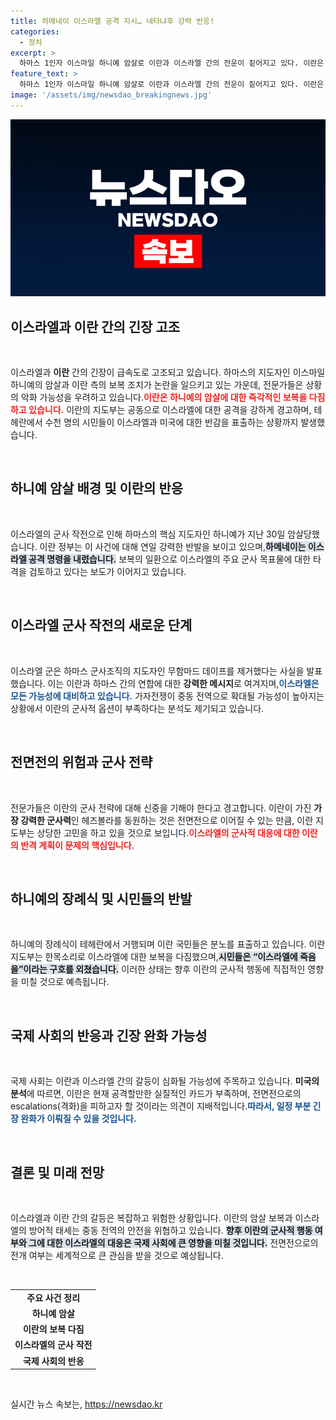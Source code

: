 ```yaml
---
title: 하메네이 이스라엘 공격 지시… 네타냐후 강력 반응!
categories:
  - 정치
excerpt: >
  하마스 1인자 이스마일 하니예 암살로 이란과 이스라엘 간의 전운이 짙어지고 있다. 이란은 보복을 다짐하며 군사 작전을 검토 중이나 즉각적인 공격 옵션은 제한적이다. 중동 긴장감이 고조되는 가운데, 양국의 긴박한 상황이 주목받고 있다.
feature_text: >
  하마스 1인자 이스마일 하니예 암살로 이란과 이스라엘 간의 전운이 짙어지고 있다. 이란은 보복을 다짐하며 군사 작전을 검토 중이나 즉각적인 공격 옵션은 제한적이다. 중동 긴장감이 고조되는 가운데, 양국의 긴박한 상황이 주목받고 있다.
image: '/assets/img/newsdao_breakingnews.jpg'
---
```


<p><img src="/assets/img/newsdao_breakingnews.jpg" alt="ranknews 속보" /></p>

<h2 data-ke-size="size26">이스라엘과 이란 간의 긴장 고조</h2>

<p data-ke-size="size16">&nbsp;</p>

<p>이스라엘과 <b>이란</b> 간의 긴장이 급속도로 고조되고 있습니다. 하마스의 지도자인 이스마일 하니예의 암살과 이란 측의 보복 조치가 논란을 일으키고 있는 가운데, 전문가들은 상황의 악화 가능성을 우려하고 있습니다.<b><span style="color: #ee2323;">이란은 하니예의 암살에 대한 즉각적인 보복을 다짐하고 있습니다.</span></b> 이란의 지도부는 공동으로 이스라엘에 대한 공격을 강하게 경고하며, 테헤란에서 수천 명의 시민들이 이스라엘과 미국에 대한 반감을 표출하는 상황까지 발생했습니다. </p>

<p data-ke-size="size16">&nbsp;</p>

<h2 data-ke-size="size26">하니예 암살 배경 및 이란의 반응</h2>

<p data-ke-size="size16">&nbsp;</p>

<p>이스라엘의 군사 작전으로 인해 하마스의 핵심 지도자인 하니예가 지난 30일 암살당했습니다. 이란 정부는 이 사건에 대해 연일 강력한 반발을 보이고 있으며,<b><span style="background-color: #21538527;">하메네이는 이스라엘 공격 명령을 내렸습니다.</span></b> 보복의 일환으로 이스라엘의 주요 군사 목표물에 대한 타격을 검토하고 있다는 보도가 이어지고 있습니다. </p>

<p data-ke-size="size16">&nbsp;</p>

<h2 data-ke-size="size26">이스라엘 군사 작전의 새로운 단계</h2>

<p data-ke-size="size16">&nbsp;</p>

<p>이스라엘 군은 하마스 군사조직의 지도자인 무함마드 데이프를 제거했다는 사실을 발표했습니다. 이는 이란과 하마스 간의 연합에 대한 <b>강력한 메시지</b>로 여겨지며,<b><span style="color: #1a5490;">이스라엘은 모든 가능성에 대비하고 있습니다.</span></b> 가자전쟁이 중동 전역으로 확대될 가능성이 높아지는 상황에서 이란의 군사적 옵션이 부족하다는 분석도 제기되고 있습니다.</p>

<p data-ke-size="size16">&nbsp;</p>

<h2 data-ke-size="size26">전면전의 위험과 군사 전략</h2>

<p data-ke-size="size16">&nbsp;</p>

<p>전문가들은 이란의 군사 전략에 대해 신중을 기해야 한다고 경고합니다. 이란이 가진 <b>가장 강력한 군사력</b>인 헤즈볼라를 동원하는 것은 전면전으로 이어질 수 있는 만큼, 이란 지도부는 상당한 고민을 하고 있을 것으로 보입니다.<b><span style="color: #ee2323;">이스라엘의 군사적 대응에 대한 이란의 반격 계획이 문제의 핵심입니다.</span></b> </p>

<p data-ke-size="size16">&nbsp;</p>

<h2 data-ke-size="size26">하니예의 장례식 및 시민들의 반발</h2>

<p data-ke-size="size16">&nbsp;</p>

<p>하니예의 장례식이 테헤란에서 거행되며 이란 국민들은 분노를 표출하고 있습니다. 이란 지도부는 한목소리로 이스라엘에 대한 보복을 다짐했으며,<b><span style="background-color: #21538527;">시민들은 “이스라엘에 죽음을”이라는 구호를 외쳤습니다.</span></b> 이러한 상태는 향후 이란의 군사적 행동에 직접적인 영향을 미칠 것으로 예측됩니다.</p>

<p data-ke-size="size16">&nbsp;</p>

<h2 data-ke-size="size26">국제 사회의 반응과 긴장 완화 가능성</h2>

<p data-ke-size="size16">&nbsp;</p>

<p>국제 사회는 이란과 이스라엘 간의 갈등이 심화될 가능성에 주목하고 있습니다. <b>미국의 분석</b>에 따르면, 이란은 현재 공격할만한 실질적인 카드가 부족하며, 전면전으로의 escalations(격화)을 피하고자 할 것이라는 의견이 지배적입니다.<b><span style="color: #1a5490;">따라서, 일정 부분 긴장 완화가 이뤄질 수 있을 것입니다.</span></b></p>

<p data-ke-size="size16">&nbsp;</p>

<h2 data-ke-size="size26">결론 및 미래 전망</h2>

<p data-ke-size="size16">&nbsp;</p>

<p>이스라엘과 이란 간의 갈등은 복잡하고 위험한 상황입니다. 이란의 암살 보복과 이스라엘의 방어적 태세는 중동 전역의 안전을 위협하고 있습니다. <b><span style="background-color: #21538527;">향후 이란의 군사적 행동 여부와 그에 대한 이스라엘의 대응은 국제 사회에 큰 영향을 미칠 것입니다.</span></b> 전면전으로의 전개 여부는 세계적으로 큰 관심을 받을 것으로 예상됩니다. </p>

<p data-ke-size="size16">&nbsp;</p> 

<table>
<tr>
<td style="text-align: center; height: 17px;"><b>주요 사건 정리</b></td>
</tr>
<tr>
<td style="text-align: center; height: 17px;"><b>하니예 암살</b></td>
</tr>
<tr>
<td style="text-align: center; height: 17px;"><b>이란의 보복 다짐</b></td>
</tr>
<tr>
<td style="text-align: center; height: 17px;"><b>이스라엘의 군사 작전</b></td>
</tr>
<tr>
<td style="text-align: center; height: 17px;"><b>국제 사회의 반응</b></td>
</tr>
</table>

<p data-ke-size="size16">&nbsp;</p>
실시간 뉴스 속보는, <a href="https://newsdao.kr" rel="dofollow">https://newsdao.kr</a>


